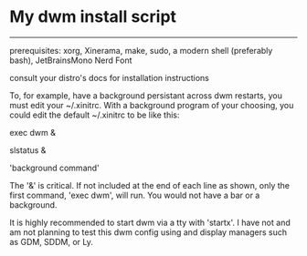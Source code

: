 # My dwm install script
-----------------------
prerequisites:
xorg, Xinerama, make, sudo, a modern shell (preferably bash), JetBrainsMono Nerd Font

consult your distro's docs for installation instructions

To, for example, have a background persistant across dwm restarts, you must edit your ~/.xinitrc. With a background program of your choosing, you could edit the default ~/.xinitrc to be like this:

exec dwm &

slstatus &

'background command'

The '&' is critical. If not included at the end of each line as shown, only the first command, 'exec dwm', will run. You would not have a bar or a background.

It is highly recommended to start dwm via a tty with 'startx'. I have not and am not planning to test this dwm config using and display managers such as GDM, SDDM, or Ly.
